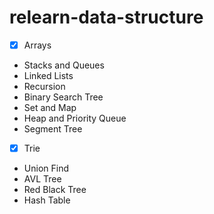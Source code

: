 # relearn-data-structure

- [x] Arrays
- Stacks and Queues
- Linked Lists
- Recursion
- Binary Search Tree
- Set and Map
- Heap and Priority Queue
- Segment Tree
- [x] Trie
- Union Find
- AVL Tree
- Red Black Tree
- Hash Table
